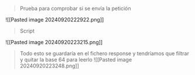 > Prueba para comprobar si se envía la petición


![[Pasted image 20240920222922.png]]

> Script

![[Pasted image 20240920223215.png]]
> Todo esto se guardaría en el fichero response y tendríamos que filtrar y quitar la base 64 para leerlo
![[Pasted image 20240920223248.png]]

